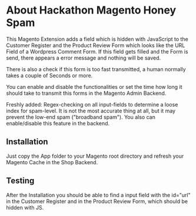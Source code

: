 # About Hackathon Magento Honey Spam

This Magento Extension adds a field which is hidden with JavaScript to the Customer Register and the Product Review Form which looks like the URL Field of a Wordpress Comment Form.
If this field gets filled and the Form is send, there appears a error message and nothing will be saved.

There is also a check if this form is too fast transmitted, a human normally takes a couple of Seconds or more.

You can enable and disable the functionalities or set the time how long it should take to transmit this forms in the Magento Admin Backend.

Freshly added: Regex-checking on all input-fields to determine a loose index for spam-level. It is not the most accurate thing at all, but it may prevent the low-end spam ("broadband spam"). You also can enable/disable this feature in the backend.

## Installation

Just copy the App folder to your Magento root directory and refresh your Magento Cache in the Shop Backend.


## Testing ##

After the Installation you should be able to find a input field with the id="url" in the Customer Register and in the Product Review Form, which should be hidden with JS.